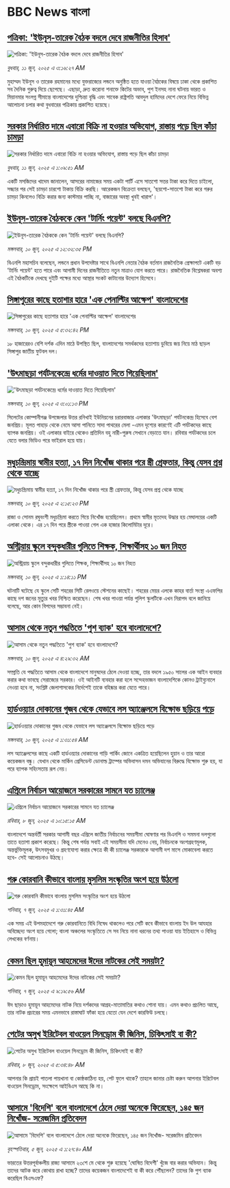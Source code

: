 # BBC News বাংলা## [পত্রিকা: 'ইউনূস-তারেক বৈঠক বদলে দেবে রাজনীতির হিসাব'](https://www.bbc.com/bengali/articles/cx2jz522g0yo?at_campaign=githubrss)![পত্রিকা: 'ইউনূস-তারেক বৈঠক বদলে দেবে রাজনীতির হিসাব'](https://ichef.bbci.co.uk/ace/standard/240/cpsprodpb/8768/live/fa958d50-466d-11f0-8e6f-9538963e47ef.jpg)_বুধবার, ১১ জুন, ২০২৫ এ ৩:১৬:২৭ AM_মুহাম্মদ ইউনূস ও তারেক রহমানের মধ্যে যুক্তরাজ্যের লন্ডনে অনুষ্ঠিত হতে যাওয়া বৈঠকের বিষয়ে ঢাকা থেকে প্রকাশিত সব দৈনিক গুরুত্ব দিয়ে ছেপেছে। এছাড়া, দ্রুত করোনা শনাক্তে কিটের অভাব, পুশ ইনসহ নানা ঘটনায় ভারত ও মিয়ানমার সংলগ্ন সীমান্তে বাংলাদেশের দুশ্চিন্তা বৃদ্ধি এবং সাবেক রাষ্ট্রপতি আবদুল হামিদের দেশে ফেরে নিয়ে বিভিন্ন আলোচনা চলার কথা বুধবারের পত্রিকায় প্রকাশিত হয়েছে।## [সরকার নির্ধারিত দামে এবারো বিক্রি না হওয়ার অভিযোগ, রাস্তায় পড়ে ছিল কাঁচা চামড়া](https://www.bbc.com/bengali/articles/cvg7yqvvxqvo?at_campaign=githubrss)![সরকার নির্ধারিত দামে এবারো বিক্রি না হওয়ার অভিযোগ, রাস্তায় পড়ে ছিল কাঁচা চামড়া](https://ichef.bbci.co.uk/ace/standard/240/cpsprodpb/c2bc/live/55d7a250-45f3-11f0-bace-e1270fc31f5e.jpg)_বুধবার, ১১ জুন, ২০২৫ এ ১:০৯:৫১ AM_একটি মসজিদের খাদেম জানালেন, আসরের নামাজের সময় একটা পার্টি এসে সাতশো সত্তর টাকা করে দিতে চাইলো, সন্ধ্যার পর সেই চামড়া চারশো টাকায় বিক্রি করছি। আরেকজন বিক্রেতা বলছেন, 'ছয়শো-সাতশো টাকা করে গরুর চামড়া কিনলেও বিক্রি করার জন্য কাস্টমার পাচ্ছি না, বাজারের অবস্থা খুবই খারাপ'।## [ইউনূস-তারেক বৈঠককে কেন 'টার্নিং পয়েন্ট' বলছে বিএনপি? ](https://www.bbc.com/bengali/articles/c706d1n8rddo?at_campaign=githubrss)![ইউনূস-তারেক বৈঠককে কেন 'টার্নিং পয়েন্ট' বলছে বিএনপি? ](https://ichef.bbci.co.uk/ace/standard/240/cpsprodpb/eb82/live/0fe053c0-45f1-11f0-835b-310c7b938e84.jpg)_মঙ্গলবার, ১০ জুন, ২০২৫ এ ১২:৩২:৩৫ PM_বিএনপি মহাসচিব বলেছেন, লন্ডনে প্রধান উপদেষ্টার সাথে বিএনপি নেতার বৈঠক বর্তমান  রাজনৈতিক প্রেক্ষাপটে একটি বড় 'টার্নিং পয়েন্ট' হতে পারে এবং আগামী দিনের রাজনীতিতে নতুন মাত্রাও যোগ করতে পারে। রাজনৈতিক বিশ্লেষকরা অবশ্য এই বৈঠকটিকে দেখছে দুইটি পক্ষের মধ্যে আস্থার সংকট কাটানোর উদ্যোগ হিসেবে।## [সিঙ্গাপুরের কাছে হতাশার হারে 'এক পেনাল্টির আক্ষেপ' বাংলাদেশের](https://www.bbc.com/bengali/articles/cd904e0w5nno?at_campaign=githubrss)![সিঙ্গাপুরের কাছে হতাশার হারে 'এক পেনাল্টির আক্ষেপ' বাংলাদেশের](https://ichef.bbci.co.uk/ace/standard/240/cpsprodpb/851e/live/b72c0ed0-4619-11f0-bbaa-4bc03e0665b7.jpg)_মঙ্গলবার, ১০ জুন, ২০২৫ এ ৫:৩২:৪২ PM_১৮ হাজারেরও বেশি দর্শক এদিন মাঠে উপস্থিত ছিল, বাংলাদেশের সমর্থকদের হতাশায় ডুবিয়ে জয় নিয়ে মাঠ ছাড়ল সিঙ্গাপুর জাতীয় ফুটবল দল।## ['উৎমাছড়া পর্যটনকেন্দ্রে ধর্মের দাওয়াত দিতে গিয়েছিলাম'](https://www.bbc.com/bengali/articles/cp8y041850lo?at_campaign=githubrss)!['উৎমাছড়া পর্যটনকেন্দ্রে ধর্মের দাওয়াত দিতে গিয়েছিলাম'](https://ichef.bbci.co.uk/ace/standard/240/cpsprodpb/1d62/live/4a7b10e0-4607-11f0-835b-310c7b938e84.jpg)_মঙ্গলবার, ১০ জুন, ২০২৫ এ ৩:০১:১৩ PM_সিলেটের কোম্পানীগঞ্জ উপজেলার উত্তর রনিখাই ইউনিয়নের চরারবাজার এলাকার 'উৎমাছড়া' পর্যটনকেন্দ্র হিসেবে বেশ জনপ্রিয়। মূলত পাহাড় থেকে নেমে আসা পানিতে সাদা পাথরের মেলা -এমন দৃশ্যের কারণেই এটি পর্যটকদের কাছে ব্যাপক জনপ্রিয়।
ওই এলাকার বাইরে থেকেও প্রতিদিন বহু নারী-পুরুষ সেখানে বেড়াতে যান। রবিবার পর্যটকদের চলে যেতে বলার ভিডিও পরে ভাইরাল হয়ে যায়।## [মধুচন্দ্রিমায় স্বামীর হত্যা, ১৭ দিন নিখোঁজ থাকার পরে স্ত্রী গ্রেফতার, কিন্তু যেসব প্রশ্ন থেকে যাচ্ছে](https://www.bbc.com/bengali/articles/cwy6zdq5333o?at_campaign=githubrss)![মধুচন্দ্রিমায় স্বামীর হত্যা, ১৭ দিন নিখোঁজ থাকার পরে স্ত্রী গ্রেফতার, কিন্তু যেসব প্রশ্ন থেকে যাচ্ছে](https://ichef.bbci.co.uk/ace/standard/240/cpsprodpb/e6ed/live/fcd4eae0-45fd-11f0-8841-c1be515a1d03.jpg)_মঙ্গলবার, ১০ জুন, ২০২৫ এ ২:১৫:২৩ PM_রাজা ও সোনম রঘুবংশী মধুচন্দ্রিমা করতে গিয়ে নিখোঁজ হয়েছিলেন। প্রথমে স্বামীর মৃতদেহ উদ্ধার হয় মেঘালয়ের একটি এলাকা থেকে। এর ১৭ দিন পরে স্ত্রীকে পাওয়া গেল এক হাজার কিলোমিটার দূরে।## [অস্ট্রিয়ায় স্কুলে বন্দুকধারীর গুলিতে শিক্ষক, শিক্ষার্থীসহ ১০ জন নিহত](https://www.bbc.com/bengali/articles/c93ye12v8l7o?at_campaign=githubrss)![অস্ট্রিয়ায় স্কুলে বন্দুকধারীর গুলিতে শিক্ষক, শিক্ষার্থীসহ ১০ জন নিহত](https://ichef.bbci.co.uk/ace/standard/240/cpsprodpb/0710/live/af852240-45f4-11f0-b6e6-4ddb91039da1.jpg)_মঙ্গলবার, ১০ জুন, ২০২৫ এ ১:১৪:১১ PM_ঘটনাটি ঘটেছে যে স্কুলে সেটি শহরের সিটি রেলওয়ে স্টেশনের কাছেই। শহরের মেয়র এলকে কাহর বার্তা সংস্থা এএফপির কাছে দশ জনের মৃত্যুর খবর নিশ্চিত করেছেন।
শেষ খবর পাওয়া পর্যন্ত পুলিশ স্কুলটিকে এখন নিরাপদ বলে জানিয়ে বলেছে, আর কোন বিপদের সম্ভাবনা নেই।## [আসাম থেকে নতুন পদ্ধতিতে 'পুশ ব্যাক' হবে বাংলাদেশে?](https://www.bbc.com/bengali/articles/c23m5j8gy1po?at_campaign=githubrss)![আসাম থেকে নতুন পদ্ধতিতে 'পুশ ব্যাক' হবে বাংলাদেশে?](https://ichef.bbci.co.uk/ace/standard/240/cpsprodpb/5784/live/4aba00a0-4541-11f0-b6e6-4ddb91039da1.jpg)_মঙ্গলবার, ১০ জুন, ২০২৫ এ ৪:২৯:৩২ AM_সম্প্রতি যে পদ্ধতিতে আসাম থেকে বাংলাদেশে মানুষদের ঠেলে দেওয়া হচ্ছে, তার বদলে ১৯৫০ সালের এক আইন ব্যবহার করার কথা ভাবছে সেরাজ্যের সরকার। ওই আইনটি ব্যবহার করা হলে সন্দেহভাজন বাংলাদেশিকে কোনও ট্রাইব্যুনালে নেওয়া হবে না, সংশ্লিষ্ট জেলাশাসকের নির্দেশেই তাকে বহিষ্কার করা যেতে পারে।## [হার্ডওয়্যার দোকানের গুজব থেকে যেভাবে লস অ্যাঞ্জেলসে বিক্ষোভ ছড়িয়ে পড়ে](https://www.bbc.com/bengali/articles/c20ne0lqlx4o?at_campaign=githubrss)![হার্ডওয়্যার দোকানের গুজব থেকে যেভাবে লস অ্যাঞ্জেলসে বিক্ষোভ ছড়িয়ে পড়ে](https://ichef.bbci.co.uk/ace/standard/240/cpsprodpb/e735/live/1eb0b900-454a-11f0-835b-310c7b938e84.jpg)_মঙ্গলবার, ১০ জুন, ২০২৫ এ ১:৩১:৫৪ AM_লস অ্যাঞ্জেলসের কাছে একটি হার্ডওয়্যার দোকানের গাড়ি পার্কিং জোনে একত্রিত হয়েছিলেন হুয়ান ও তার আরো কয়েকজন বন্ধু। যেখান থেকে মার্কিন প্রেসিডেন্ট ডোনাল্ড ট্রাম্পের অভিবাসন দমন অভিযানের বিরুদ্ধে বিক্ষোভ শুরু হয়, যা পরে ব্যাপক সহিংসতায় রূপ নেয়।## [এপ্রিলে নির্বাচন আয়োজনে সরকারের সামনে যত চ্যালেঞ্জ](https://www.bbc.com/bengali/articles/cx2edg48wryo?at_campaign=githubrss)![এপ্রিলে নির্বাচন আয়োজনে সরকারের সামনে যত চ্যালেঞ্জ](https://ichef.bbci.co.uk/ace/standard/240/cpsprodpb/7c7c/live/2fa62c50-444f-11f0-b7c8-dff14205f20a.jpg)_রবিবার, ৮ জুন, ২০২৫ এ ১০:১৫:১৫ AM_বাংলাদেশে অন্তর্বর্তী সরকার আগামী বছর এপ্রিলে জাতীয় নির্বাচনের সময়সীমা ঘোষণার পর বিএনপি ও সমমনা দলগুলো তাতে হতাশা প্রকাশ করেছে। কিন্তু শেষ পর্যন্ত সবাই এই সময়সীমা যদি মেনেও নেয়, নির্বাচনকে অংশগ্রহণমূলক, অন্তর্ভুক্তিমূলক, উৎসবমুখর ও গ্রহণযোগ্য করার ক্ষেত্রে কী কী চ্যালেঞ্জ সরকারকে আগামী দশ মাসে মোকাবেলা করতে হবে- সেই আলোচনাও উঠছে।## [গরু কোরবানি কীভাবে বাংলায় মুসলিম সংস্কৃতির অংশ হয়ে উঠলো ](https://www.bbc.com/bengali/articles/c4gr7r58992o?at_campaign=githubrss)![গরু কোরবানি কীভাবে বাংলায় মুসলিম সংস্কৃতির অংশ হয়ে উঠলো ](https://ichef.bbci.co.uk/ace/standard/240/cpsprodpb/b116/live/91bdd740-3afd-11f0-96c3-cf669419a2b0.jpg)_শনিবার, ৭ জুন, ২০২৫ এ ১:৩১:৪৫ AM_এক সময় এই উপমহাদেশে গরু কোরবানিতে বিধি নিষেধ থাকলেও পরে সেটি কবে কীভাবে বাংলায় ইদ উল আযহার অবিচ্ছেদ্য অংশ হয়ে গেলো; বাংলা অঞ্চলের সংস্কৃতিতে সে সব নিয়ে নানা ধরনের তথ্য পাওয়া যায় ইতিহাসে ও বিভিন্ন লেখকের বর্ণনায়।## [কেমন ছিল হুমায়ূন আহমেদের ঈদের নাটকের সেই সময়টা?](https://www.bbc.com/bengali/articles/cx2j453zddgo?at_campaign=githubrss)![কেমন ছিল হুমায়ূন আহমেদের ঈদের নাটকের সেই সময়টা?](https://ichef.bbci.co.uk/ace/standard/240/cpsprodpb/efb6/live/bfc5e350-437f-11f0-88da-ad18448c06ba.jpg)_শনিবার, ৭ জুন, ২০২৫ এ ৯:১৯:৫৬ AM_ঈদ ছাড়াও হুমায়ূন আহমেদের নাটক নিয়ে দর্শকদের আগ্রহ-মাতামাতির কথাও শোনা যায়। এমন কথাও প্রচলিত আছে, তার নাটক প্রচারের সময় এমনভাবে রাস্তাঘাট ফাঁকা হয়ে যেতো যেন দেশে কারফিউ চলছে।## [পেটের অসুখ ইরিটেবল বাওয়েল সিনড্রোম কী জিনিস, চিকিৎসাই বা কী?](https://www.bbc.com/bengali/articles/c93gxpj94p4o?at_campaign=githubrss)![পেটের অসুখ ইরিটেবল বাওয়েল সিনড্রোম কী জিনিস, চিকিৎসাই বা কী?](https://ichef.bbci.co.uk/ace/standard/240/cpsprodpb/7f1e/live/3b572510-226a-11f0-81a9-27d3f3d71068.jpg)_রবিবার, ৮ জুন, ২০২৫ এ ৫:৩৪:৪৮ AM_আপনার কি প্রায়ই পাতলা পায়খানা বা কোষ্ঠকাঠিন্য হয়, পেট ফুলে থাকে? তাহলে জানার চেষ্টা করুন আপনার ইরিটেবল বাওয়েল সিনড্রোম, সংক্ষেপে আইবিএস আছে কি না।## [আসামে 'বিদেশি' বলে বাংলাদেশে ঠেলে দেয়া অনেকে ফিরেছেন, ১৪৫ জন নিখোঁজ- সরেজমিন প্রতিবেদন](https://www.bbc.com/bengali/articles/cpvkx943ddzo?at_campaign=githubrss)![আসামে 'বিদেশি' বলে বাংলাদেশে ঠেলে দেয়া অনেকে ফিরেছেন, ১৪৫ জন নিখোঁজ- সরেজমিন প্রতিবেদন](https://ichef.bbci.co.uk/ace/standard/240/cpsprodpb/bd73/live/08b76270-413a-11f0-bace-e1270fc31f5e.jpg)_বৃহস্পতিবার, ৫ জুন, ২০২৫ এ ১:২৭:৪০ AM_ভারতের উত্তরপূর্বাঞ্চলীয় রাজ্য আসামে ২৩শে মে থেকে শুরু হয়েছে 'ঘোষিত বিদেশী' খুঁজে বার করার অভিযান। কিন্তু তাদের আটক করে কোথায় রাখা হচ্ছে? তাদের কয়েকজন বাংলাদেশেই বা কী করে পৌঁছলেন? তাদের কি পুশ ব্যাক করেছিল বিএসএফ?